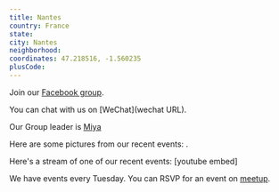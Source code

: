 ```yaml
---
title: Nantes
country: France
state: 
city: Nantes
neighborhood: 
coordinates: 47.218516, -1.560235
plusCode:
---
```

Join our [Facebook group](https://www.facebook.com/groups/free.code.camp.nantes).

You can chat with us on [WeChat](wechat URL).

Our Group leader is [Miya](freecodecamp.org/miya)

Here are some pictures from our recent events:
![]().

Here's a stream of one of our recent events:
[youtube embed]

We have events every Tuesday. You can RSVP for an event on [meetup](meetupurl).
